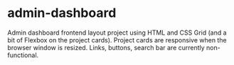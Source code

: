 # admin-dashboard
Admin dashboard frontend layout project using HTML and CSS Grid (and a bit of Flexbox on the project cards). Project cards are responsive when the browser window is resized. Links, buttons, search bar are currently non-functional.